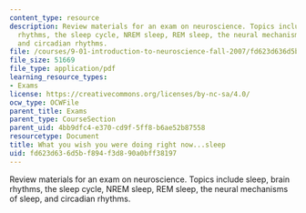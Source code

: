 ```yaml
---
content_type: resource
description: Review materials for an exam on neuroscience. Topics include sleep, brain
  rhythms, the sleep cycle, NREM sleep, REM sleep, the neural mechanisms of sleep,
  and circadian rhythms.
file: /courses/9-01-introduction-to-neuroscience-fall-2007/fd623d636d5bf894f3d890a0bff38197_finalrev_sleep.pdf
file_size: 51669
file_type: application/pdf
learning_resource_types:
- Exams
license: https://creativecommons.org/licenses/by-nc-sa/4.0/
ocw_type: OCWFile
parent_title: Exams
parent_type: CourseSection
parent_uid: 4bb9dfc4-e370-cd9f-5ff8-b6ae52b87558
resourcetype: Document
title: What you wish you were doing right now...sleep
uid: fd623d63-6d5b-f894-f3d8-90a0bff38197
---
```

Review materials for an exam on neuroscience. Topics include sleep, brain rhythms, the sleep cycle, NREM sleep, REM sleep, the neural mechanisms of sleep, and circadian rhythms.